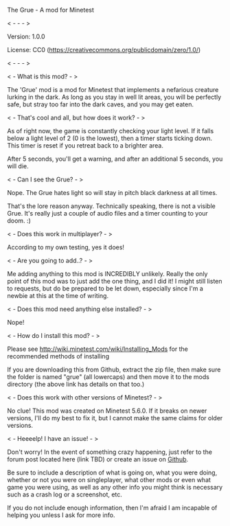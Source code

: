 The Grue - A mod for Minetest

< - - - >

Version: 1.0.0

License: CC0 (https://creativecommons.org/publicdomain/zero/1.0/)

< - - - >

< - What is this mod? - >

The 'Grue' mod is a mod for Minetest that implements a nefarious creature lurking in the dark. As long as you stay in well lit areas, you will be perfectly safe, but stray too far into the dark caves, and you may get eaten.



< - That's cool and all, but how does it work? - >

As of right now, the game is constantly checking your light level. If it falls below a light level of 2 (0 is the lowest), then a timer starts ticking down. This timer is reset if you retreat back to a brighter area.

After 5 seconds, you'll get a warning, and after an additional 5 seconds, you will die.



< - Can I see the Grue? - >

Nope. The Grue hates light so will stay in pitch black darkness at all times.

That's the lore reason anyway. Technically speaking, there is not a visible Grue. It's really just a couple of audio files and a timer counting to your doom. :)



< - Does this work in multiplayer? - >

According to my own testing, yes it does!



< - Are you going to add..? - >

Me adding anything to this mod is INCREDIBLY unlikely. Really the only point of this mod was to just add the one thing, and I did it! I might still listen to requests, but do be prepared to be let down, especially since I'm a newbie at this at the time of writing.



< - Does this mod need anything else installed? - >

Nope!



< - How do I install this mod? - >

Please see http://wiki.minetest.com/wiki/Installing_Mods for the recommended methods of installing

If you are downloading this from Github, extract the zip file, then make sure the folder is named "grue" (all lowercaps) and then move it to the mods directory (the above link has details on that too.)



< - Does this work with other versions of Minetest? - >

No clue! This mod was created on Minetest 5.6.0. If it breaks on newer versions, I'll do my best to fix it, but I cannot make the same claims for older versions.



< - Heeeelp! I have an issue! - >

Don't worry! In the event of something crazy happening, just refer to the forum post located here (link TBD) or create an issue on [Github](https://github.com/Majozoe/Minetest-Gruemod/issues).

Be sure to include a description of what is going on, what you were doing, whether or not you were on singleplayer, what other mods or even what game you were using, as well as any other info you might think is necessary such as a crash log or a screenshot, etc. 

If you do not include enough information, then I'm afraid I am incapable of helping you unless I ask for more info.
